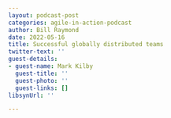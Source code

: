 ```yaml
---
layout: podcast-post
categories: agile-in-action-podcast
author: Bill Raymond
date: 2022-05-16
title: Successful globally distributed teams
twitter-text: ''
guest-details:
- guest-name: Mark Kilby
  guest-title: ''
  guest-photo: ''
  guest-links: []
libsynUrl: ''

---
```

